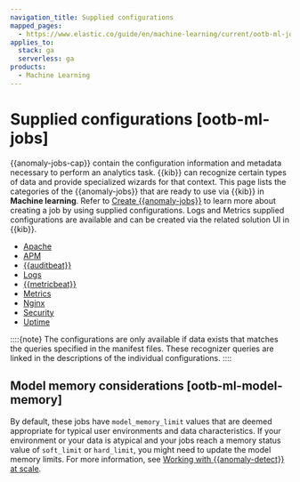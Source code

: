 ```yaml
---
navigation_title: Supplied configurations
mapped_pages:
  - https://www.elastic.co/guide/en/machine-learning/current/ootb-ml-jobs.html
applies_to:
  stack: ga
  serverless: ga
products:
  - Machine Learning
---
```


# Supplied configurations [ootb-ml-jobs]

{{anomaly-jobs-cap}} contain the configuration information and metadata necessary to perform an analytics task. {{kib}} can recognize certain types of data and provide specialized wizards for that context. This page lists the categories of the {{anomaly-jobs}} that are ready to use via {{kib}} in **Machine learning**. Refer to [Create {{anomaly-jobs}}](/explore-analyze/machine-learning/anomaly-detection/ml-ad-run-jobs.md#ml-ad-create-job) to learn more about creating a job by using supplied configurations. Logs and Metrics supplied configurations are available and can be created via the related solution UI in {{kib}}.

* [Apache](/reference/data-analysis/machine-learning/ootb-ml-jobs-apache.md)
* [APM](/reference/data-analysis/machine-learning/ootb-ml-jobs-apm.md)
* [{{auditbeat}}](/reference/data-analysis/machine-learning/ootb-ml-jobs-auditbeat.md)
* [Logs](/reference/data-analysis/machine-learning/ootb-ml-jobs-logs-ui.md)
* [{{metricbeat}}](/reference/data-analysis/machine-learning/ootb-ml-jobs-metricbeat.md)
* [Metrics](/reference/data-analysis/machine-learning/ootb-ml-jobs-metrics-ui.md)
* [Nginx](/reference/data-analysis/machine-learning/ootb-ml-jobs-nginx.md)
* [Security](/reference/data-analysis/machine-learning/ootb-ml-jobs-siem.md)
* [Uptime](/reference/data-analysis/machine-learning/ootb-ml-jobs-uptime.md)

::::{note}
The configurations are only available if data exists that matches the queries specified in the manifest files. These recognizer queries are linked in the descriptions of the individual configurations.
::::

## Model memory considerations [ootb-ml-model-memory]

By default, these jobs have `model_memory_limit` values that are deemed appropriate for typical user environments and data characteristics. If your environment or your data is atypical and your jobs reach a memory status value of `soft_limit` or `hard_limit`, you might need to update the model memory limits. For more information, see [Working with {{anomaly-detect}} at scale](anomaly-detection-scale.md#set-model-memory-limit).
